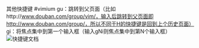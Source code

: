 其他快捷键
    #vimium
    gu：跳转到父页面（比如http://www.douban.com/group/vim/，输入后跳转到父页面即http://www.douban.com/group/，所以不同于H的快捷键是回到上个历史页面）
    gi：将焦点集中到第一个输入框（输入gNi则焦点集中到第N个输入框）
    ![快捷键文档](https://upload-images.jianshu.io/upload_images/7698-dc6230c61a2f7a3c.JPG?imageMogr2/auto-orient/strip%7CimageView2/2/w/660)

    